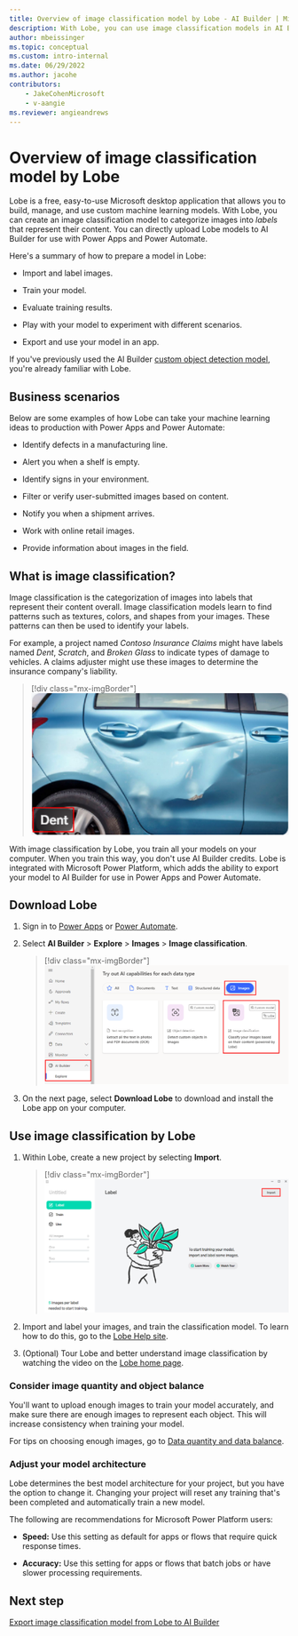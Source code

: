 ```yaml
---
title: Overview of image classification model by Lobe - AI Builder | Microsoft Docs
description: With Lobe, you can use image classification models in AI Builder to categorize images and add intelligence to your apps.
author: mbeissinger
ms.topic: conceptual
ms.custom: intro-internal
ms.date: 06/29/2022
ms.author: jacohe
contributors:
    - JakeCohenMicrosoft
    - v-aangie
ms.reviewer: angieandrews
---
```


# Overview of image classification model by Lobe

Lobe is a free, easy-to-use Microsoft desktop application that allows you to build, manage, and use custom machine learning models. With Lobe, you can create an image classification model to categorize images into *labels* that represent their content. You can directly upload Lobe models to AI Builder for use with Power Apps and Power Automate.

Here's a summary of how to prepare a model in Lobe:

- Import and label images.

- Train your model.

- Evaluate training results.

- Play with your model to experiment with different scenarios.

- Export and use your model in an app.

If you've previously used the AI Builder [custom object detection model](object-detection-overview.md), you're already familiar with Lobe.

## Business scenarios

Below are some examples of how Lobe can take your machine learning ideas to production with Power Apps and Power Automate:

- Identify defects in a manufacturing line.

- Alert you when a shelf is empty.

- Identify signs in your environment.

- Filter or verify user-submitted images based on content.

- Notify you when a shipment arrives.

- Work with online retail images.

- Provide information about images in the field.

## What is image classification?

Image classification is the categorization of images into labels that represent their content overall. Image classification models learn to find patterns such as textures, colors, and shapes from your images. These patterns can then be used to identify your labels.

For example, a project named *Contoso Insurance Claims* might have labels named *Dent*, *Scratch*, and *Broken Glass* to indicate types of damage to vehicles. A claims adjuster might use these images to determine the insurance company's liability.

> [!div class="mx-imgBorder"]
> ![Screenshot of a car dent image in the vehicle label.](media/lobe-overview/dent.png "Car dent image in the vehicle label")

With image classification by Lobe, you train all your models on your computer. When you train this way, you don't use AI Builder credits. Lobe is integrated with Microsoft Power Platform, which adds the ability to export your model to AI Builder for use in Power Apps and Power Automate.

## Download Lobe

1. Sign in to [Power Apps](https://make.powerapps.com) or [Power Automate](https://flow.microsoft.com/).

1. Select **AI Builder** > **Explore** > **Images** > **Image classification**.

    > [!div class="mx-imgBorder"]
    > ![Screenshot of Image classification.](media/lobe-overview/lobe-tile.png "Image classification")

1. On the next page, select **Download Lobe** to download and install the Lobe app on your computer.

## Use image classification by Lobe

1. Within Lobe, create a new project by selecting **Import**.

    > [!div class="mx-imgBorder"]
    > ![Screenshot of Lobe import screen.](media/lobe-overview/lobe-splash.png "Lobe import screen")

1. Import and label your images, and train the classification model. To learn how to do this, go to the [Lobe Help site](https://www.lobe.ai/docs/welcome/welcome).

1. (Optional) Tour Lobe and better understand image classification by watching the video on the [Lobe home page](https://www.lobe.ai/).

### Consider image quantity and object balance

You'll want to upload enough images to train your model accurately, and make sure there are enough images to represent each object. This will increase consistency when training your model.

For tips on choosing enough images, go to [Data quantity and data balance](collect-images.md#data-quantity-and-data-balance).

### Adjust your model architecture

Lobe determines the best model architecture for your project, but you have the option to change it. Changing your project will reset any training that's been completed and automatically train a new model.

The following are recommendations for Microsoft Power Platform users:

- **Speed:** Use this setting as default for apps or flows that require quick response times.

- **Accuracy:** Use this setting for apps or flows that batch jobs or have slower processing requirements.

## Next step

[Export image classification model from Lobe to AI Builder](lobe-export.md)
